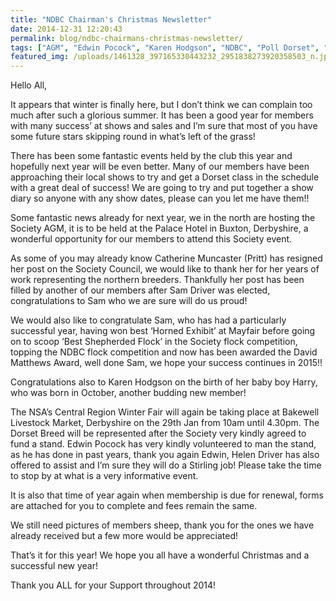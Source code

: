 ```yaml
---
title: "NDBC Chairman's Christmas Newsletter"
date: 2014-12-31 12:20:43
permalink: blog/ndbc-chairmans-christmas-newsletter/
tags: ["AGM", "Edwin Pocock", "Karen Hodgson", "NDBC", "Poll Dorset", "Sam Driver", "Sandy Lane"]
featured_img: /uploads/1461328_397165330443232_2951838273920358503_n.jpg
---
```


Hello All,

It appears that winter is finally here, but I don’t think we can complain too much after such a glorious summer. It has been a good year for members with many success’ at shows and sales and I’m sure that most of you have some future stars skipping round in what’s left of the grass!

There has been some fantastic events held by the club this year and hopefully next year will be even better. Many of our members have been approaching their local shows to try and get a Dorset class in the schedule with a great deal of success! We are going to try and put together a show diary so anyone with any show dates, please can you let me have them!!

Some fantastic news already for next year, we in the north are hosting the Society AGM, it is to be held at the Palace Hotel in Buxton, Derbyshire, a wonderful opportunity for our members to attend this Society event.

As some of you may already know Catherine Muncaster (Pritt) has resigned her post on the Society Council, we would like to thank her for her years of work representing the northern breeders. Thankfully her post has been filled by another of our members after Sam Driver was elected, congratulations to Sam who we are sure will do us proud!

We would also like to congratulate Sam, who has had a particularly successful year, having won best ‘Horned Exhibit’ at Mayfair before going on to scoop ‘Best Shepherded Flock’ in the Society flock competition, topping the NDBC flock competition and now has been awarded the David Matthews Award, well done Sam, we hope your success continues in 2015!!

Congratulations also to Karen Hodgson on the birth of her baby boy Harry, who was born in October, another budding new member!

The NSA’s Central Region Winter Fair will again be taking place at Bakewell Livestock Market, Derbyshire on the 29th Jan from 10am until 4.30pm. The Dorset Breed will be represented after the Society very kindly agreed to fund a stand. Edwin Pocock has very kindly volunteered to man the stand, as he has done in past years, thank you again Edwin, Helen Driver has also offered to assist and I’m sure they will do a Stirling job! Please take the time to stop by at what is a very informative event.

It is also that time of year again when membership is due for renewal, forms are attached for you to complete and fees remain the same.

We still need pictures of members sheep, thank you for the ones we have already received but a few more would be appreciated!

That’s it for this year! We hope you all have a wonderful Christmas and a successful new year!

Thank you ALL for your Support throughout 2014!
